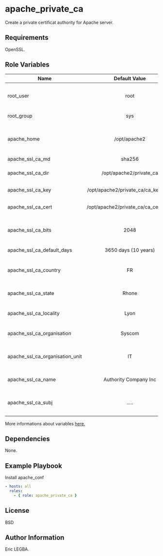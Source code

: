 apache_private_ca
=========

Create a private certificat authority for Apache server.

Requirements
------------

OpenSSL.

Role Variables
--------------

| Name	        | Default Value	| Description|
| ------------- |:-------------:| ----------:|
|root_user|root|Owner of the Apache's directories|
|root_group|sys|Owner's group|
|apache_home|/opt/apache2|Installation directory for the current version of Apache|
|apache_ssl_ca_md|sha256||
|apache_ssl_ca_dir|/opt/apache2/private_ca|Directory of private authority|
|apache_ssl_ca_key|/opt/apache2/private_ca/ca_key.pem|Private key of authority|
|apache_ssl_ca_cert|/opt/apache2/private_ca/ca_cert.pem|Public certifcat of authority|
|apache_ssl_ca_bits|2048|certifcat file is generated on 2048 bits|
|apache_ssl_ca_default_days|3650 days (10 years)|Days of expiration|
|apache_ssl_ca_country|FR|Country of code certificat authority|
|apache_ssl_ca_state|Rhone|State of certificat authority|
|apache_ssl_ca_locality|Lyon|Locality of certificat authority|
|apache_ssl_ca_organisation|Syscom|Organisation of certificat authority|
|apache_ssl_ca_organisation_unit|IT|Organisation unit of certificat authority|
|apache_ssl_ca_name|Authority Company Inc|Name of certificat authority|
|apache_ssl_ca_subj|.....|All informations of certificat authority|

More informations about variables [here.](https://github.com/eleongithub/ansible/blob/it_1/projects/roles/apache_private_ca/defaults/main.yml)

Dependencies
------------

None.

Example Playbook
----------------

Install apache_conf
```yaml
- hosts: all
  roles:
    - { role: apache_private_ca }
```

License
-------

BSD

Author Information
------------------
Eric LEGBA.